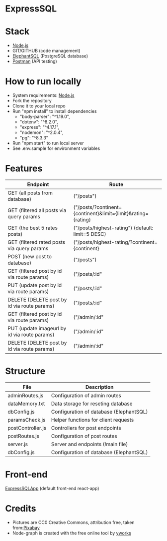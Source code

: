 # ExpressSQL

# Stack

- [Node.js](https://nodejs.org/)
- GIT/GITHUB (code management)
- [ElephantSQL](https://www.elephantsql.com/) (PostgreSQL database)
- [Postman](https://www.postman.com/) (API testing)

# How to run locally

- System requirements: [Node.js](https://nodejs.org/)
- Fork the repository
- Clone it to your local repo
- Run "npm install" to install dependencies
  - "body-parser": "^1.19.0",
  - "dotenv": "^8.2.0",
  - "express": "^4.17.1",
  - "nodemon": "^2.0.4",
  - "pg": "^8.3.3"
- Run "npm start" to run local server
- See .env.sample for environment variables

# Features

| Endpoint                                     | Route                                                         |
| -------------------------------------------- | ------------------------------------------------------------- |
| GET (all posts from database)                | ("/posts")                                                    |
| GET (filtered all posts via query params     | ("/posts/?continent={continent}&limit={limit}&rating={rating} |
| GET (the best 5 rates posts)                 | ("/posts/highest-rating") (default: limit=5 DESC)             |
| GET (filtered rated posts via query params   | ("/posts/highest-rating/?continent={continent}                |
| POST (new post to database)                  | ("/posts")                                                    |
| GET (filtered post by id via route params)   | ("/posts/:id"                                                 |
| PUT (update post by id via route params)     | ("/posts/:id"                                                 |
| DELETE (DELETE post by id via route params)  | ("/posts/:id"                                                 |
| GET (filtered post by id via route params)   | ("/admin/:id"                                                 |
| PUT (update imageurl by id via route params) | ("/admin/:id"                                                 |
| DELETE (DELETE post by id via route params)  | ("/admin/:id"                                                 |

# Structure

| File              | Description                             |
| ----------------- | --------------------------------------- |
| adminRoutes.js    | Configuration of admin routes           |
| dataMemory.txt    | Data storage for reseting database      |
| dbConfig.js       | Configuration of database (ElephantSQL) |
| paramsCheck.js    | Helper functions for client requests    |
| postController.js | Controllers for post endpoints          |
| postRoutes.js     | Configuration of post routes            |
| server.js         | Server and endpoints (!main file)       |
| dbConfig.js       | Configuration of database (ElephantSQL) |


# Front-end

[ExpressSQLApp](https://github.com/Natascha2020/ExpressSQLApp.git) (default front-end react-app)


# Credits

- Pictures are CC0 Creative Commons, attribution free, taken from:[Pixabay](https://pixabay.com/)
- Node-graph is created with the free online tool by [yworks](https://live.yworks.com/demos/layout/layoutstyles/index.html)
